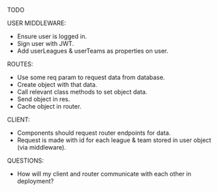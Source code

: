 TODO

USER MIDDLEWARE:
- Ensure user is logged in.
- Sign user with JWT.
- Add userLeagues & userTeams as properties on user.

ROUTES:
- Use some req param to request data from database.
- Create object with that data.
- Call relevant class methods to set object data.
- Send object in res.
- Cache object in router.

CLIENT:
- Components should request router endpoints for data.
- Request is made with id for each league & team stored in user object (via middleware).

QUESTIONS:
- How will my client and router communicate with each other in deployment?